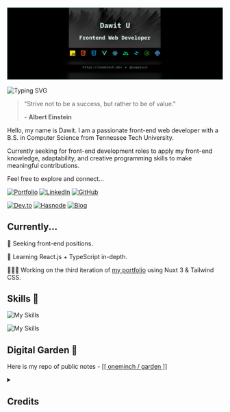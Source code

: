 ![Header Image](/assets/header-image.png)

![Typing SVG](https://readme-typing-svg.demolab.com?font=IBM+Plex+Mono&weight=500&size=24&pause=1000&color=22c55e&vCenter=true&width=500&lines=Software+Engineer;Frontend+Web+Developer)

> "Strive not to be a success, but rather to be of value."
>
> \- **Albert Einstein**

Hello, my name is Dawit. I am a passionate front-end web developer with a B.S. in Computer Science from Tennessee Tech University.

Currently seeking for front-end development roles to apply my front-end knowledge, adaptability, and creative programming skills to make meaningful contributions.

Feel free to explore and connect...

[![Portfolio](https://img.shields.io/badge/Portfolio-000000?style=flat&logo=about.me&logoColor=white)](https://oneminch.dev/)
[![LinkedIn](https://img.shields.io/badge/LinkedIn-0077B5?style=flat&logo=linkedin&logoColor=white)](https://linkedin.com/in/oneminch/)
[![GitHub](https://img.shields.io/badge/GitHub-100000?style=flat&logo=github&logoColor=white)](https://github.com/oneminch/)

[![Dev.to](https://img.shields.io/badge/Dev.to-0A0A0A?style=flat&logo=devdotto&logoColor=white)](https://dev.to/oneminch/)
[![Hasnode](https://img.shields.io/badge/Hashnode-2962FF?style=flat&logo=hashnode&logoColor=white)](https://hashnode.com/@oneminch/)
[![Blog](https://img.shields.io/badge/Blog-F88900?style=flat&logo=rss&logoColor=white)](https://oneminch.dev/blog)

## Currently...

💼 Seeking front-end positions.

🧠 Learning React.js + TypeScript in-depth.

👨🏽‍💻 Working on the third iteration of [my portfolio](https://github.com/oneminch/portfolio/) using Nuxt 3 & Tailwind CSS.

## Skills 📐

![My Skills](https://skillicons.dev/icons?i=js,html,css,react,vue,nuxt)

![My Skills](https://skillicons.dev/icons?i=typescript,nodejs,python,flask,postgres)

## Digital Garden 🌱

Here is my repo of public notes - [[[ oneminch / garden ]]](https://github.com/oneminch/garden/)

<details>
  <summary>
    <h2>Credits</h2>
  </summary>
  <p><a href="https://github.com/alexandresanlim/Badges4-README.md-Profile">alexandresanlim/Badges4-README.md-Profile</a></p>
  <p><a href="https://github.com/antonkomarev/github-profile-views-counter">antonkomarev/github-profile-views-counter</a></p>
  <p><a href="https://github.com/anuraghazra/github-readme-stats">anuraghazra/github-readme-stats</a></p>
  <p><a href="https://github.com/DenverCoder1/readme-typing-svg">DenverCoder1/readme-typing-svg</a></p>
  <p><a href="https://github.com/Evavic44/Evavic44">Evavic44/Evavic44</a> (Inspiration)</p>
  <p><a href="https://github.com/simple-icons/simple-icons">simple-icons/simple-icons</a></p>
  <p><a href="https://github.com/tandpfun/skill-icons">tandpfun/skill-icons</a></p>
</details>
